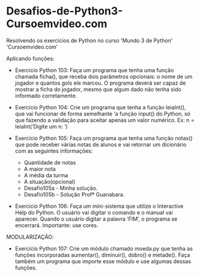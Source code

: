 # Desafios-de-Python3-Cursoemvideo.com
 Resolvendo os exercícios de Python no curso 'Mundo 3 de Python' 'Cursoemvideo.com'

 Aplicando funções:

 * Exercício Python 103: Faça um programa que tenha uma função chamada ficha(), que receba dois parâmetros opcionais: o nome de um jogador e quantos gols ele marcou. O programa deverá ser capaz de mostrar a ficha do jogador, mesmo que algum dado não tenha sido informado corretamente.

 * Exercício Python 104: Crie um programa que tenha a função leiaInt(), que vai funcionar de forma semelhante ‘a função input() do Python, só que fazendo a validação para aceitar apenas um valor numérico. Ex: n = leiaInt(‘Digite um n: ‘)

 * Exercício Python 105: Faça um programa que tenha uma função notas() que pode receber várias notas de alunos e vai retornar um dicionário com as seguintes informações:

    - Quantidade de notas
    - A maior nota
    - A média da turma
    - A situação(opcional)

    * Desafio105a - Minha solução.
    * Desafio105b - Solução Profª Guanabara.

 * Exercício Python 106: Faça um mini-sistema que utilize o Interactive Help do Python. O usuário vai digitar o comando e o manual vai aparecer. Quando o usuário digitar a palavra ‘FIM’, o programa se encerrará. Importante: use cores.
 

 MODULARIZAÇÃO:
 
 * Exercício Python 107: Crie um módulo chamado moeda.py que tenha as funções incorporadas aumentar(), diminuir(), dobro() e metade(). Faça também um programa que importe esse módulo e use algumas dessas funções. 

   
